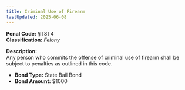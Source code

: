 ```yaml
---
title: Criminal Use of Firearm
lastUpdated: 2025-06-08
---
```


**Penal Code:** § [8] 4  
**Classification:** *Felony*

**Description:**  
Any person who commits the offense of criminal use of firearm shall be subject to penalties as outlined in this code.

- **Bond Type:** State Bail Bond  
- **Bond Amount:** $1000
